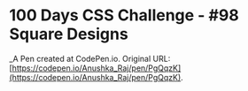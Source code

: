 # 100 Days CSS Challenge - #98 Square Designs
 _A Pen created at CodePen.io. Original URL: [https://codepen.io/Anushka_Raj/pen/PgQqzK](https://codepen.io/Anushka_Raj/pen/PgQqzK).

 